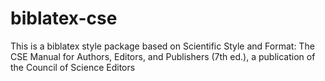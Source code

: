biblatex-cse
============

This is a biblatex style package based on Scientific Style and Format: The CSE Manual for Authors, Editors, and Publishers (7th ed.), a publication of the Council of Science Editors